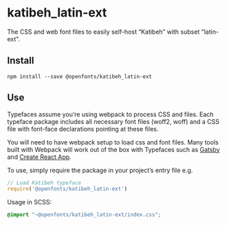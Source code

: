 
# katibeh_latin-ext

The CSS and web font files to easily self-host “Katibeh” with subset "latin-ext".

## Install

`npm install --save @openfonts/katibeh_latin-ext`

## Use

Typefaces assume you’re using webpack to process CSS and files. Each typeface
package includes all necessary font files (woff2, woff) and a CSS file with
font-face declarations pointing at these files.

You will need to have webpack setup to load css and font files. Many tools built
with Webpack will work out of the box with Typefaces such as [Gatsby](https://github.com/gatsbyjs/gatsby)
and [Create React App](https://github.com/facebookincubator/create-react-app).

To use, simply require the package in your project’s entry file e.g.

```javascript
// Load Katibeh typeface
require('@openfonts/katibeh_latin-ext')
```

Usage in SCSS:
```scss
@import "~@openfonts/katibeh_latin-ext/index.css";
```
